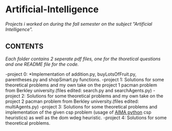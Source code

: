 # Artificial-Intelligence
###### Projects i worked on during the fall semester on the subject "Artificial Intelligence".

## CONTENTS

*Each folder contains 2 seperate pdf files, one for the thoretical questions and one README file for the code.*

-project 0:
    *Implementation of addition.py, buyLotsOfFruit.py, parentheses.py and shopSmart.py functions.
-project 1:
    Solutions for some theoretical problems and my own take on the project 1 pacman problem from Berkley university.(files edited: search.py and searchAgents.py)
-project 2:
    Solutions for some theoretical problems and my own take on the project 2 pacman problem from Berkley university.(files edited: multiAgents.py)
-project 3:
    Solutions for some theoretical problems and implementation of the given csp problem (usage of  [AIMA python](https://github.com/aimacode/aima-python/blob/master/csp.py) csp heuristics) as well as the dom wdeg heuristic.
-project 4:
    Solutions for some theoretical problems.